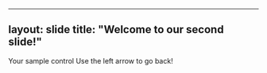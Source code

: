 --------
layout: slide
title: "Welcome to  our second slide!"
--------
Your sample control
Use the left arrow to go back!
